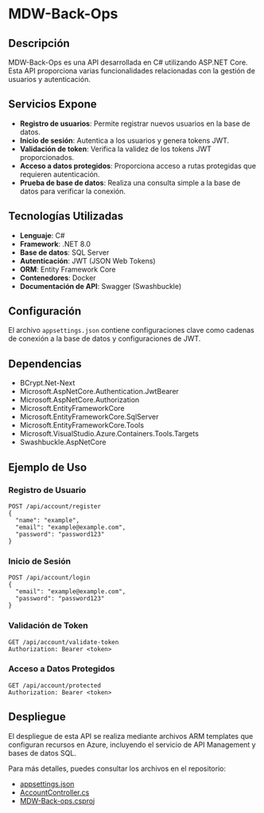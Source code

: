 # MDW-Back-Ops

## Descripción
MDW-Back-Ops es una API desarrollada en C# utilizando ASP.NET Core. Esta API proporciona varias funcionalidades relacionadas con la gestión de usuarios y autenticación.

## Servicios Expone
- **Registro de usuarios**: Permite registrar nuevos usuarios en la base de datos.
- **Inicio de sesión**: Autentica a los usuarios y genera tokens JWT.
- **Validación de token**: Verifica la validez de los tokens JWT proporcionados.
- **Acceso a datos protegidos**: Proporciona acceso a rutas protegidas que requieren autenticación.
- **Prueba de base de datos**: Realiza una consulta simple a la base de datos para verificar la conexión.

## Tecnologías Utilizadas
- **Lenguaje**: C#
- **Framework**: .NET 8.0
- **Base de datos**: SQL Server
- **Autenticación**: JWT (JSON Web Tokens)
- **ORM**: Entity Framework Core
- **Contenedores**: Docker
- **Documentación de API**: Swagger (Swashbuckle)

## Configuración
El archivo `appsettings.json` contiene configuraciones clave como cadenas de conexión a la base de datos y configuraciones de JWT.

## Dependencias
- BCrypt.Net-Next
- Microsoft.AspNetCore.Authentication.JwtBearer
- Microsoft.AspNetCore.Authorization
- Microsoft.EntityFrameworkCore
- Microsoft.EntityFrameworkCore.SqlServer
- Microsoft.EntityFrameworkCore.Tools
- Microsoft.VisualStudio.Azure.Containers.Tools.Targets
- Swashbuckle.AspNetCore

## Ejemplo de Uso
### Registro de Usuario
```http
POST /api/account/register
{
  "name": "example",
  "email": "example@example.com",
  "password": "password123"
}
```

### Inicio de Sesión
```http
POST /api/account/login
{
  "email": "example@example.com",
  "password": "password123"
}
```

### Validación de Token
```http
GET /api/account/validate-token
Authorization: Bearer <token>
```

### Acceso a Datos Protegidos
```http
GET /api/account/protected
Authorization: Bearer <token>
```

## Despliegue
El despliegue de esta API se realiza mediante archivos ARM templates que configuran recursos en Azure, incluyendo el servicio de API Management y bases de datos SQL.

Para más detalles, puedes consultar los archivos en el repositorio:
- [appsettings.json](https://github.com/nahuk86/mdw-back-ops/blob/a1085aded83104ce3a7da22ba7a952d9579a5381/MDW-Back-ops/appsettings.json)
- [AccountController.cs](https://github.com/nahuk86/mdw-back-ops/blob/a1085aded83104ce3a7da22ba7a952d9579a5381/MDW-Back-ops/Controllers/AccountController.cs)
- [MDW-Back-ops.csproj](https://github.com/nahuk86/mdw-back-ops/blob/a1085aded83104ce3a7da22ba7a952d9579a5381/MDW-Back-ops/MDW-Back-ops.csproj)
